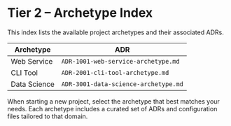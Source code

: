 # Tier 2 – Archetype Index

This index lists the available project archetypes and their associated ADRs.

| Archetype        | ADR                                             |
|------------------|--------------------------------------------------|
| Web Service      | `ADR-1001-web-service-archetype.md`             |
| CLI Tool         | `ADR-2001-cli-tool-archetype.md`                |
| Data Science     | `ADR-3001-data-science-archetype.md`            |

When starting a new project, select the archetype that best matches your needs.  Each archetype includes a curated set of ADRs and configuration files tailored to that domain.